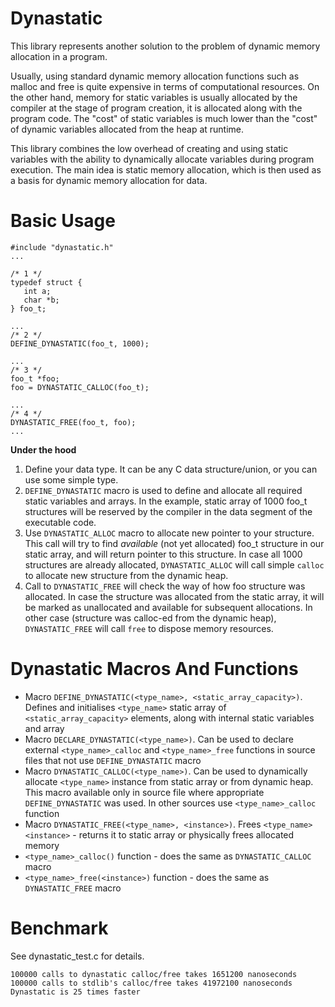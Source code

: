 # Dynastatic

This library represents another solution to the problem of dynamic memory allocation in a program.

Usually, using standard dynamic memory allocation functions such as malloc and free is quite expensive in terms of computational resources. On the other hand, memory for static variables is usually allocated by the compiler at the stage of program creation, it is allocated along with the program code. The "cost" of static variables is much lower than the "cost" of dynamic variables allocated from the heap at runtime.

This library combines the low overhead of creating and using static variables with the ability to dynamically allocate variables during program execution. The main idea is static memory allocation, which is then used as a basis for dynamic memory allocation for data.

# Basic Usage

```
#include "dynastatic.h"
...

/* 1 */
typedef struct {
   int a;
   char *b;
} foo_t;

...
/* 2 */
DEFINE_DYNASTATIC(foo_t, 1000);

...
/* 3 */
foo_t *foo;
foo = DYNASTATIC_CALLOC(foo_t);

...
/* 4 */
DYNASTATIC_FREE(foo_t, foo);
...
```

**Under the hood**

1. Define your data type. It can be any C data structure/union, or you can use some simple type.
1. `DEFINE_DYNASTATIC` macro is used to define and allocate all required static variables and arrays. In the example, static array of 1000 foo_t structures will be reserved by the compiler in the data segment of the executable code. 
1. Use `DYNASTATIC_ALLOC` macro to allocate new pointer to your structure. This call will try to find *available* (not yet allocated) foo_t structure in our static array, and will return pointer to this structure. In case all 1000 structures are already allocated, `DYNASTATIC_ALLOC` will call simple `calloc` to allocate new structure from the dynamic heap.
1. Call to `DYNASTATIC_FREE` will check the way of how foo structure was allocated. In case the structure was allocated from the static array, it will be marked as unallocated and available for subsequent allocations. In other case (structure was calloc-ed from the dynamic heap), `DYNASTATIC_FREE` will call `free` to dispose memory resources.

# Dynastatic Macros And Functions
* Macro `DEFINE_DYNASTATIC(<type_name>, <static_array_capacity>)`. Defines and initialises `<type_name>` static array of `<static_array_capacity>` elements, along with internal static variables and array
* Macro `DECLARE_DYNASTATIC(<type_name>)`. Can be used to declare external `<type_name>_calloc` and `<type_name>_free` functions in source files that not use `DEFINE_DYNASTATIC` macro
* Macro `DYNASTATIC_CALLOC(<type_name>)`. Can be used to dynamically allocate `<type_name>` instance from static array or from dynamic heap. This macro available only in source file where appropriate `DEFINE_DYNASTATIC` was used. In other sources use `<type_name>_calloc` function 
* Macro `DYNASTATIC_FREE(<type_name>, <instance>)`. Frees `<type_name>` `<instance>` - returns it to static array or physically frees allocated memory
* `<type_name>_calloc()` function - does the same as `DYNASTATIC_CALLOC` macro
* `<type_name>_free(<instance>)` function - does the same as `DYNASTATIC_FREE` macro

# Benchmark
See dynastatic_test.c for details.

```
100000 calls to dynastatic calloc/free takes 1651200 nanoseconds
100000 calls to stdlib's calloc/free takes 41972100 nanoseconds
Dynastatic is 25 times faster
```